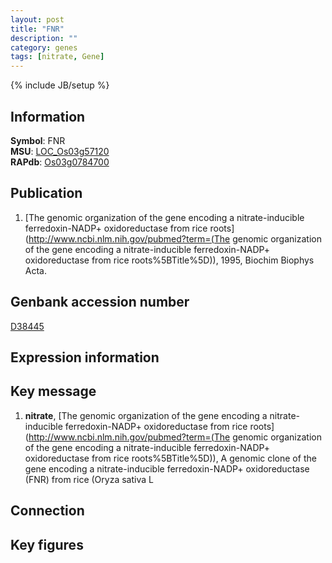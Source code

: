 ```yaml
---
layout: post
title: "FNR"
description: ""
category: genes
tags: [nitrate, Gene]
---
```

{% include JB/setup %}

## Information
__Symbol__: FNR  
__MSU__: [LOC_Os03g57120](http://rice.plantbiology.msu.edu/cgi-bin/ORF_infopage.cgi?orf=LOC_Os03g57120)  
__RAPdb__: [Os03g0784700](http://rapdb.dna.affrc.go.jp/viewer/gbrowse_details/irgsp1?name=Os03g0784700)  

## Publication
1. [The genomic organization of the gene encoding a nitrate-inducible ferredoxin-NADP+ oxidoreductase from rice roots](http://www.ncbi.nlm.nih.gov/pubmed?term=(The genomic organization of the gene encoding a nitrate-inducible ferredoxin-NADP+ oxidoreductase from rice roots%5BTitle%5D)), 1995, Biochim Biophys Acta.

## Genbank accession number
[D38445](http://www.ncbi.nlm.nih.gov/nuccore/D38445)

## Expression information

## Key message
1. __nitrate__, [The genomic organization of the gene encoding a nitrate-inducible ferredoxin-NADP+ oxidoreductase from rice roots](http://www.ncbi.nlm.nih.gov/pubmed?term=(The genomic organization of the gene encoding a nitrate-inducible ferredoxin-NADP+ oxidoreductase from rice roots%5BTitle%5D)), A genomic clone of the gene encoding a nitrate-inducible ferredoxin-NADP+ oxidoreductase (FNR) from rice (Oryza sativa L

## Connection

## Key figures



